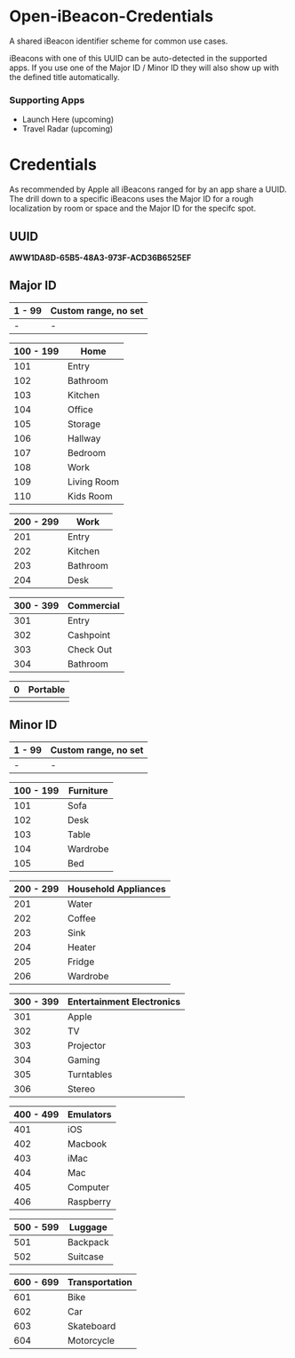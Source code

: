 Open-iBeacon-Credentials
========================

A shared iBeacon identifier scheme for common use cases.

iBeacons with one of this UUID can be auto-detected in the supported apps. If you use one of the Major ID / Minor ID they will also show up with the defined title automatically. 

### Supporting Apps

* Launch Here (upcoming)
* Travel Radar (upcoming)

# Credentials

As recommended by Apple all iBeacons ranged for by an app share a UUID. The drill down to a specific iBeacons uses the Major ID for a rough localization by room or space and the Major ID for the specifc spot.

## UUID

**AWW1DA8D-65B5-48A3-973F-ACD36B6525EF**

## Major ID

| 1 - 99 | Custom range, no set |
| ------ | -------------------- |  
| - | - |


| 100 - 199 | Home |
| --------- | ---- |
| 101       | Entry|
| 102       | Bathroom|
| 103       | Kitchen|
| 104       | Office|
| 105       | Storage|
| 106       | Hallway|
| 107       | Bedroom|
| 108       | Work|
| 109       | Living Room|
| 110       | Kids Room|


| 200 - 299 | Work |
| --------- | ---- |
| 201       | Entry |
| 202       | Kitchen |
| 203       | Bathroom |
| 204       | Desk |


| 300 - 399 | Commercial |
| --------- | ---------- |
| 301 | Entry |
| 302 | Cashpoint |
| 303 | Check Out |
| 304 | Bathroom |

| 0 | Portable |
| ------ | -------------------- |  
|  |  |

## Minor ID

| 1 - 99 | Custom range, no set |
| ------ | -------------------- |  
| - | - |


| 100 - 199 | Furniture |
| --------- | ---------- |
| 101 | Sofa |
| 102 | Desk |
| 103 | Table |
| 104 | Wardrobe |
| 105 | Bed |

| 200 - 299 | Household Appliances |
| --------- | ---------- |
| 201 | Water | Boiler
| 202 | Coffee | Machine
| 203 | Sink |
| 204 | Heater |
| 205 | Fridge |
| 206 | Wardrobe |

| 300 - 399 | Entertainment Electronics |
| --------- | ---------- |
| 301 | Apple | TV
| 302 | TV |
| 303 | Projector |
| 304 | Gaming | System
| 305 | Turntables |
| 306 | Stereo |

| 400 - 499 | Emulators |
| --------- | ---------- |
| 401 | iOS |
| 402 | Macbook |
| 403 | iMac |
| 404 | Mac | Mini
| 405 | Computer |
| 406 | Raspberry | Pi

| 500 - 599 | Luggage |
| --------- | ---------- |
| 501 | Backpack |
| 502 | Suitcase |
 
| 600 - 699 | Transportation |
| --------- | ---------- |
| 601 | Bike |
| 602 | Car |
| 603 | Skateboard |
| 604 | Motorcycle |
